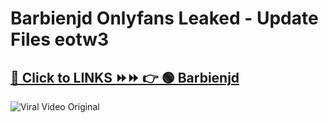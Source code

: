
 # Barbienjd Onlyfans Leaked - Update Files eotw3

## <h2><a href="https://clipsfans.com/Barbienjd&ref=git">🔗 Click to LINKS ⏩⏩ 👉 🟢 Barbienjd </a></h2>

<a href="https://clipsfans.com/Barbienjd&ref=git" rel="nofollow" data-target="animated-image.originalLink"><img src="https://i.ibb.co.com/xMMVF88/686577567.gif" alt="Viral Video Original" style="max-width: 100%; display: inline-block;" data-target="animated-image.originalImage"></a>

